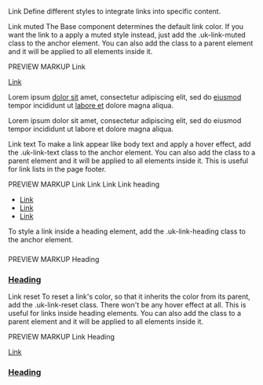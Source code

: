 

Link
Define different styles to integrate links into specific content.

Link muted
The Base component determines the default link color. If you want the link to a apply a muted style instead, just add the .uk-link-muted class to the anchor element. You can also add the class to a parent element and it will be applied to all <a> elements inside it.

<a class="uk-link-muted" href=""></a>
PREVIEW
MARKUP
Link

<a class="uk-link-muted" href="#">Link</a>

<p class="uk-link-muted">Lorem ipsum <a href="#">dolor sit</a> amet, consectetur adipiscing elit, sed do <a href="#">eiusmod</a> tempor incididunt ut <a href="#">labore et</a> dolore magna aliqua.</p>


Lorem ipsum dolor sit amet, consectetur adipiscing elit, sed do eiusmod tempor incididunt ut labore et dolore magna aliqua.

Link text
To make a link appear like body text and apply a hover effect, add the .uk-link-text class to the anchor element. You can also add the class to a parent element and it will be applied to all <a> elements inside it. This is useful for link lists in the page footer.

<a class="uk-link-text" href=""></a>
PREVIEW
MARKUP
Link
Link
Link
Link heading

<ul class="uk-list uk-link-text">
    <li><a href="#">Link</a></li>
    <li><a href="#">Link</a></li>
    <li><a href="#">Link</a></li>
</ul>


To style a link inside a heading element, add the .uk-link-heading class to the anchor element.

<h3><a class="uk-link-heading" href=""></a></h3>
PREVIEW
MARKUP
Heading

<h3><a class="uk-link-heading" href="">Heading</a></h3>

Link reset
To reset a link's color, so that it inherits the color from its parent, add the .uk-link-reset class. There won't be any hover effect at all. This is useful for links inside heading elements. You can also add the class to a parent element and it will be applied to all <a> elements inside it.

PREVIEW
MARKUP
Link
Heading


<a class="uk-link-reset" href="#">Link</a>

<h3><a class="uk-link-reset" href="">Heading</a></h3>
